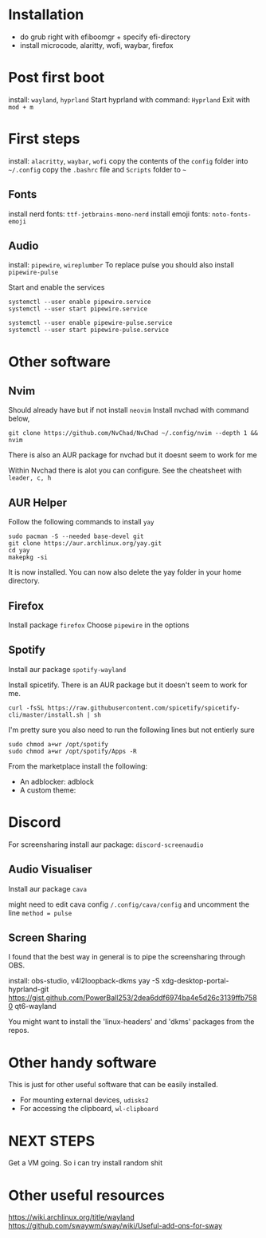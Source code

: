 
# Installation

- do grub right with efiboomgr + specify efi-directory
- install microcode, alaritty, wofi, waybar, firefox

# Post first boot
install: `wayland`, `hyprland`
Start hyprland with command: `Hyprland`
Exit with `mod + m`

# First steps
install: `alacritty`, `waybar`, `wofi`
copy the contents of the `config` folder into `~/.config`
copy the `.bashrc` file and `Scripts` folder to `~`

## Fonts
install nerd fonts: `ttf-jetbrains-mono-nerd`
install emoji fonts: `noto-fonts-emoji`

## Audio
install: `pipewire`, `wireplumber`
To replace pulse you should also install `pipewire-pulse`

Start and enable the services
```
systemctl --user enable pipewire.service
systemctl --user start pipewire.service

systemctl --user enable pipewire-pulse.service
systemctl --user start pipewire-pulse.service
```

# Other software

## Nvim
Should already have but if not install `neovim`
Install nvchad with command below,
```
git clone https://github.com/NvChad/NvChad ~/.config/nvim --depth 1 && nvim
```

There is also an AUR package for nvchad but it doesnt seem to work for me

Within Nvchad there is alot you can configure.
See the cheatsheet with `leader, c, h`

## AUR Helper
Follow the following commands to install `yay`
```
sudo pacman -S --needed base-devel git
git clone https://aur.archlinux.org/yay.git
cd yay
makepkg -si
```

It is now installed. You can now also delete the yay folder in your home directory. 

## Firefox
Install package `firefox`
Choose `pipewire` in the options

## Spotify
Install aur package `spotify-wayland`

Install spicetify. There is an AUR package but it doesn't seem to work for me.
```
curl -fsSL https://raw.githubusercontent.com/spicetify/spicetify-cli/master/install.sh | sh
```

I'm pretty sure you also need to run the following lines but not entierly sure
```
sudo chmod a+wr /opt/spotify
sudo chmod a+wr /opt/spotify/Apps -R
```

From the marketplace install the following:
- An adblocker: adblock
- A custom theme: 

# Discord

For screensharing install aur package: `discord-screenaudio`

## Audio Visualiser
Install aur package `cava`

might need to edit cava config `/.config/cava/config` and uncomment the line `method = pulse`

## Screen Sharing
I found that the best way in general is to pipe the screensharing through OBS. 

install: obs-studio, v4l2loopback-dkms
yay -S xdg-desktop-portal-hyprland-git
https://gist.github.com/PowerBall253/2dea6ddf6974ba4e5d26c3139ffb7580
qt6-wayland

You might want to install the 'linux-headers' and 'dkms' packages from the repos.

# Other handy software
This is just for other useful software that can be easily installed.
- For mounting external devices, `udisks2`
- For accessing the clipboard, `wl-clipboard`

# NEXT STEPS 
Get a VM going. So i can try install random shit

# Other useful resources
https://wiki.archlinux.org/title/wayland
https://github.com/swaywm/sway/wiki/Useful-add-ons-for-sway
